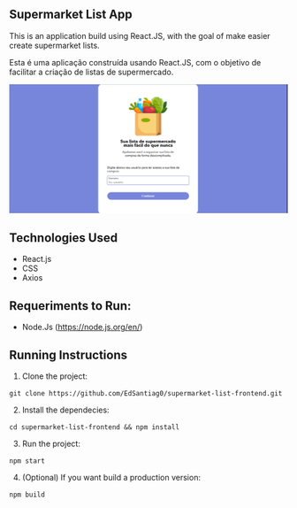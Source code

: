 ## Supermarket List App

This is an application build using React.JS, with the goal of make easier create supermarket lists.

Esta é uma aplicação construída usando React.JS, com o objetivo de facilitar a criação de listas de supermercado.

<p>
  <img heigth="500" src="https://github.com/EdSantiag0/supermarket-list-frontend/blob/master/public/print-supermerket-list.png"/>
</p>

## Technologies Used

- React.js
- CSS
- Axios

## Requeriments to Run:

- Node.Js (https://node.js.org/en/)

## Running Instructions

1. Clone the project:

```
git clone https://github.com/EdSantiag0/supermarket-list-frontend.git

```

2. Install the dependecies:

```
cd supermarket-list-frontend && npm install

```

3. Run the project:

```
npm start

```

4. (Optional) If you want build a production version:

```
npm build
```
